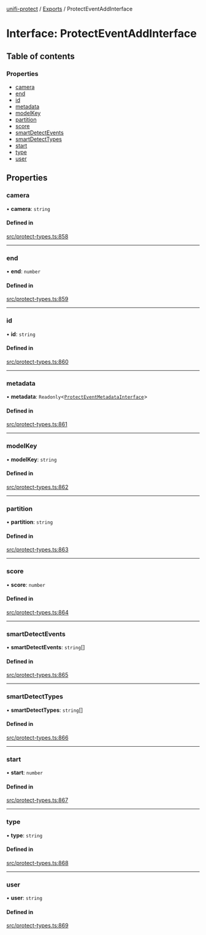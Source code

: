 [unifi-protect](../README.md) / [Exports](../modules.md) / ProtectEventAddInterface

# Interface: ProtectEventAddInterface

## Table of contents

### Properties

- [camera](ProtectEventAddInterface.md#camera)
- [end](ProtectEventAddInterface.md#end)
- [id](ProtectEventAddInterface.md#id)
- [metadata](ProtectEventAddInterface.md#metadata)
- [modelKey](ProtectEventAddInterface.md#modelkey)
- [partition](ProtectEventAddInterface.md#partition)
- [score](ProtectEventAddInterface.md#score)
- [smartDetectEvents](ProtectEventAddInterface.md#smartdetectevents)
- [smartDetectTypes](ProtectEventAddInterface.md#smartdetecttypes)
- [start](ProtectEventAddInterface.md#start)
- [type](ProtectEventAddInterface.md#type)
- [user](ProtectEventAddInterface.md#user)

## Properties

### camera

• **camera**: `string`

#### Defined in

[src/protect-types.ts:858](https://github.com/hjdhjd/unifi-protect/blob/f89bcca/src/protect-types.ts#L858)

___

### end

• **end**: `number`

#### Defined in

[src/protect-types.ts:859](https://github.com/hjdhjd/unifi-protect/blob/f89bcca/src/protect-types.ts#L859)

___

### id

• **id**: `string`

#### Defined in

[src/protect-types.ts:860](https://github.com/hjdhjd/unifi-protect/blob/f89bcca/src/protect-types.ts#L860)

___

### metadata

• **metadata**: `Readonly`\<[`ProtectEventMetadataInterface`](ProtectEventMetadataInterface.md)\>

#### Defined in

[src/protect-types.ts:861](https://github.com/hjdhjd/unifi-protect/blob/f89bcca/src/protect-types.ts#L861)

___

### modelKey

• **modelKey**: `string`

#### Defined in

[src/protect-types.ts:862](https://github.com/hjdhjd/unifi-protect/blob/f89bcca/src/protect-types.ts#L862)

___

### partition

• **partition**: `string`

#### Defined in

[src/protect-types.ts:863](https://github.com/hjdhjd/unifi-protect/blob/f89bcca/src/protect-types.ts#L863)

___

### score

• **score**: `number`

#### Defined in

[src/protect-types.ts:864](https://github.com/hjdhjd/unifi-protect/blob/f89bcca/src/protect-types.ts#L864)

___

### smartDetectEvents

• **smartDetectEvents**: `string`[]

#### Defined in

[src/protect-types.ts:865](https://github.com/hjdhjd/unifi-protect/blob/f89bcca/src/protect-types.ts#L865)

___

### smartDetectTypes

• **smartDetectTypes**: `string`[]

#### Defined in

[src/protect-types.ts:866](https://github.com/hjdhjd/unifi-protect/blob/f89bcca/src/protect-types.ts#L866)

___

### start

• **start**: `number`

#### Defined in

[src/protect-types.ts:867](https://github.com/hjdhjd/unifi-protect/blob/f89bcca/src/protect-types.ts#L867)

___

### type

• **type**: `string`

#### Defined in

[src/protect-types.ts:868](https://github.com/hjdhjd/unifi-protect/blob/f89bcca/src/protect-types.ts#L868)

___

### user

• **user**: `string`

#### Defined in

[src/protect-types.ts:869](https://github.com/hjdhjd/unifi-protect/blob/f89bcca/src/protect-types.ts#L869)
